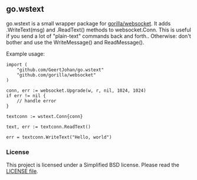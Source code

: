 ## go.wstext
go.wstext is a small wrapper package for [gorilla/websocket](https://github.com/gorilla/websocket). It adds .WriteText(msg) and .ReadText() methods to websocket.Conn. This is useful if you send a lot of "plain-text" commands back and forth.. Otherwise: don't bother and use the WriteMessage() and ReadMessage().

Example usage:
```
import (
	"github.com/GeertJohan/go.wstext"
	"github.com/gorilla/websocket"
)

conn, err := websocket.Upgrade(w, r, nil, 1024, 1024)
if err != nil {
	// handle error
}

textconn := wstext.Conn{conn}

text, err := textconn.ReadText()

err = textconn.WriteText("Hello, world")
```

### License
This project is licensed under a Simplified BSD license. Please read the [LICENSE file](LICENSE).
